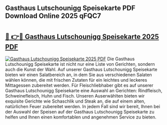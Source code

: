 ## Gasthaus Lutschounigg Speisekarte PDF Download Online 2025 qFQC7

# <h2><a href="http://gcbttv.nevu.top/?p=Gasthaus+Lutschounigg+Speisekarte">🔗 👉🔴 Gasthaus Lutschounigg Speisekarte 2025 PDF</a></h2>

[![Gasthaus Lutschounigg Speisekarte 2025 PDF](https://i.imgur.com/dBaPXMq.png)](http://gcbttv.nevu.top/?p=Gasthaus+Lutschounigg+Speisekarte)
Die Gasthaus Lutschounigg Speisekarte ist nicht nur eine Liste von Gerichten, sondern auch die Kunst der Wahl. Auf unserer Gasthaus Lutschounigg Speisekarte bieten wir einen Salatbereich an, in dem Sie aus verschiedenen Salaten wählen können, die mit frischen Zutaten für ein leichtes und leckeres Mittagessen zubereitet werden. Für Fleischliebhaber gibt es auf unserer Gasthaus Lutschounigg Speisekarte eine Auswahl an Gerichten: Rindfleisch, Schweinefleisch, Huhn und Fisch. Unseren Auserwählten bieten wir exquisite Gerichte wie Schaschlik und Steak an, die auf einem alten, natürlichen Feuer zubereitet werden. In jedem Fall sind wir bereit, Ihnen bei der Auswahl der Speisen auf der Gasthaus Lutschounigg Speisekarte zu helfen und Ihnen einen komfortablen und angenehmen Service zu bieten.
